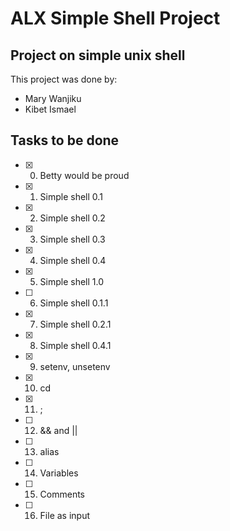 # ALX Simple Shell Project
## Project on simple unix shell

This project was done by:
- Mary Wanjiku
- Kibet Ismael

## Tasks to be done
- [x] 0. Betty would be proud
- [x] 1. Simple shell 0.1
- [x] 2. Simple shell 0.2
- [x] 3. Simple shell 0.3
- [x] 4. Simple shell 0.4
- [x] 5. Simple shell 1.0
- [ ] 6. Simple shell 0.1.1
- [x] 7. Simple shell 0.2.1
- [x] 8. Simple shell 0.4.1
- [x] 9. setenv, unsetenv
- [x] 10. cd
- [x] 11. ;
- [ ] 12. && and ||
- [ ] 13. alias
- [ ] 14. Variables
- [ ] 15. Comments
- [ ] 16. File as input
